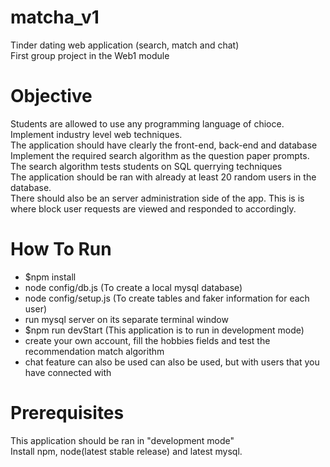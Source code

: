 # matcha_v1
Tinder dating web application (search, match and chat) <br />
First group project in the Web1 module <br />
# Objective
Students are allowed to use any programming language of chioce. Implement industry level web techniques. <br />
The application should have clearly the front-end, back-end and database<br />
Implement the required search algorithm as the question paper prompts. The search algorithm tests students on SQL querrying techniques<br />
The application should be ran with already at least 20 random users in the database.<br />
There should also be an server administration side of the app. This is is where block user requests are viewed and responded to accordingly.<br />
# How To Run <br />
 - $npm install <br />
 - node config/db.js (To create a local mysql database) <br />
 - node config/setup.js (To create tables and faker information for each user) <br />
 - run mysql server on its separate terminal window<br />
 - $npm run devStart (This application is to run in development mode)<br />
 - create your own account, fill the hobbies fields and test the recommendation match algorithm<br />
 - chat feature can also be used can also be used, but with users that you have connected with<br />
# Prerequisites <br />
This application should be ran in "development mode"<br />
Install npm, node(latest stable release) and latest mysql.
